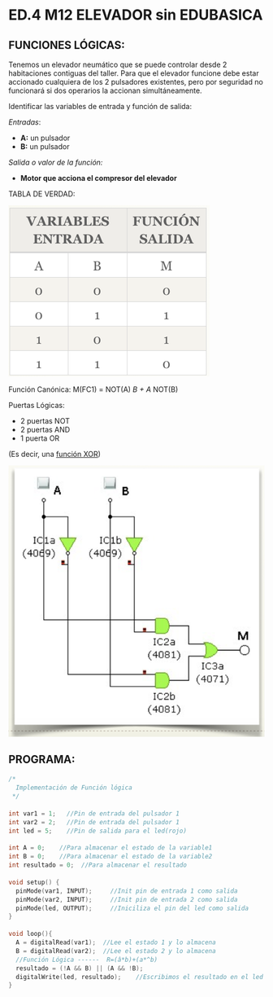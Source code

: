 # ED.4 M12 ELEVADOR sin EDUBASICA

## FUNCIONES LÓGICAS:

Tenemos un elevador neumático que se puede controlar desde 2 habitaciones contiguas del taller. Para que el elevador funcione debe estar accionado cualquiera de los 2 pulsadores existentes, pero por seguridad no funcionará si dos operarios la accionan simultáneamente.

Identificar las variables de entrada y función de salida:

_Entradas_:

* **A:** un pulsador
* **B:** un pulsador

_Salida o valor de la función:_

* **Motor que acciona el compresor del elevador**

TABLA DE VERDAD:

![](../../.gitbook/assets/captura_de_pantalla_2015-05-08_a_las_11.34.49.png)

Función Canónica: M\(FC1\) = NOT\(A\)  _B + A_  NOT\(B\)

Puertas Lógicas:

* 2 puertas NOT
* 2 puertas AND
* 1 puerta OR

\(Es decir, una [función XOR](https://es.wikipedia.org/wiki/Puerta_XOR)\)

![](../../.gitbook/assets/captura_de_pantalla_2015-05-08_a_las_11.41.52.png)

## PROGRAMA:

```cpp
/*
  Implementación de Función lógica
 */

int var1 = 1;   //Pin de entrada del pulsador 1
int var2 = 2;   //Pin de entrada del pulsador 1
int led = 5;    //Pin de salida para el led(rojo)

int A = 0;    //Para almacenar el estado de la variable1
int B = 0;    //Para almacenar el estado de la variable2
int resultado = 0;  //Para almacenar el resultado      

void setup() {
  pinMode(var1, INPUT);     //Init pin de entrada 1 como salida
  pinMode(var2, INPUT);     //Init pin de entrada 2 como salida  
  pinMode(led, OUTPUT);     //Iniciliza el pin del led como salida 
}

void loop(){
  A = digitalRead(var1);  //Lee el estado 1 y lo almacena
  B = digitalRead(var2);  //Lee el estado 2 y lo almacena
  //Función Lógica ------  R=(â*b)+(a*^b)
  resultado = (!A && B) || (A && !B);
  digitalWrite(led, resultado);    //Escribimos el resultado en el led
}
```

